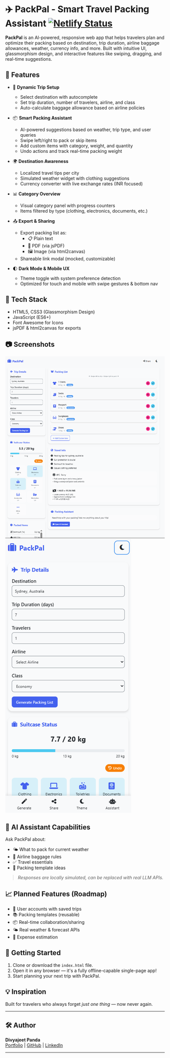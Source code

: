 # ✈️ PackPal - Smart Travel Packing Assistant [![Netlify Status](https://api.netlify.com/api/v1/badges/066a72ba-0589-4cec-87a3-07fd5467b27b/deploy-status)](https://app.netlify.com/projects/projectpackpal/deploys)

**PackPal** is an AI-powered, responsive web app that helps travelers plan and optimize their packing based on destination, trip duration, airline baggage allowances, weather, currency info, and more. Built with intuitive UI, glassmorphism design, and interactive features like swiping, dragging, and real-time suggestions.

## 🚀 Features

- 🎯 **Dynamic Trip Setup**
  - Select destination with autocomplete
  - Set trip duration, number of travelers, airline, and class
  - Auto-calculate baggage allowance based on airline policies

- 📦 **Smart Packing Assistant**
  - AI-powered suggestions based on weather, trip type, and user queries
  - Swipe left/right to pack or skip items
  - Add custom items with category, weight, and quantity
  - Undo actions and track real-time packing weight

- 🌍 **Destination Awareness**
  - Localized travel tips per city
  - Simulated weather widget with clothing suggestions
  - Currency converter with live exchange rates (INR focused)

- 📊 **Category Overview**
  - Visual category panel with progress counters
  - Items filtered by type (clothing, electronics, documents, etc.)

- 📤 **Export & Sharing**
  - Export packing list as:
    - 📋 Plain text
    - 📄 PDF (via jsPDF)
    - 🖼️ Image (via html2canvas)
  - Shareable link modal (mocked, customizable)

- 🌓 **Dark Mode & Mobile UX**
  - Theme toggle with system preference detection
  - Optimized for touch and mobile with swipe gestures & bottom nav

## 🎨 Tech Stack

- HTML5, CSS3 (Glassmorphism Design)
- JavaScript (ES6+)
- Font Awesome for Icons
- jsPDF & html2canvas for exports


## 📷 Screenshots

![PackPal Desktop UI](https://github.com/Divyajeet7978/Portfolio_Redesigned/blob/main/img/PPD.png)
![PackPal Mobile UI](https://github.com/Divyajeet7978/Portfolio_Redesigned/blob/main/img/PPM.png)

## 🧠 AI Assistant Capabilities

Ask PackPal about:
- 🌤️ What to pack for current weather
- 🧳 Airline baggage rules
- ✅ Travel essentials
- 💾 Packing template ideas

> *Responses are locally simulated, can be replaced with real LLM APIs.*

## 📈 Planned Features (Roadmap)

- 🔐 User accounts with saved trips
- 📚 Packing templates (reusable)
- 📦 Real-time collaboration/sharing
- 🌤️ Real weather & forecast APIs
- 🧾 Expense estimation

## 📌 Getting Started

1. Clone or download the `index.html` file.
2. Open it in any browser — it's a fully offline-capable single-page app!
3. Start planning your next trip with PackPal.

## 💡 Inspiration

Built for travelers who always forget *just one thing* — now never again.

---

## 🛠️ Author

**Divyajeet Panda**  
[Portfolio](https://divyajeet.netlify.app/) | [GitHub](https://github.com/Divyajeet7978/) | [LinkedIn](https://www.linkedin.com/in/divyajeet-panda-23480a213/)

---
